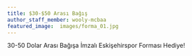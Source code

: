```yaml
---
title: $30-$50 Arası Bağış 
author_staff_member: wooly-mcbaa
featured_image:  images/forma_01.jpg
---
```

30-50 Dolar Arası Bağışa İmzalı Eskişehirspor Forması Hediye!
